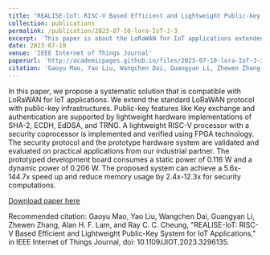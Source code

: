 ```yaml
---
title: "REALISE-IoT: RISC-V Based Efficient and Lightweight Public-key System for IoT Applications"
collection: publications
permalink: /publication/2023-07-10-lora-IoT-J-3
excerpt: 'This paper is about the LoRaWAN for IoT applications extended to lightweight public-key infrastructures (including SHA-2, ECDH, EdDSA, and TRNG).'
date: 2023-07-10
venue: 'IEEE Internet of Things Journal'
paperurl: 'http://academicpages.github.io/files/2023-07-10-lora-IoT-J-3.pdf'
citation: 'Gaoyu Mao, Yao Liu, Wangchen Dai, Guangyan Li, Zhewen Zhang, Alan H. F. Lam, and Ray C. C. Cheung, "REALISE-IoT: RISC-V Based Efficient and Lightweight Public-Key System for IoT Applications," in IEEE Internet of Things Journal, doi: 10.1109/JIOT.2023.3296135.'
---
```

In this paper, we propose a systematic solution that is compatible with LoRaWAN for IoT applications. We extend the standard LoRaWAN protocol with public-key infrastructures. Public-key features like Key exchange and authentication are supported by lightweight hardware implementations of SHA-2, ECDH, EdDSA, and TRNG. A lightweight RISC-V processor with a security coprocessor is implemented and verified using FPGA technology. The security protocol and the prototype hardware system are validated and evaluated on practical applications from our industrial partner. The prototyped development board consumes a static power of 0.116 W and a dynamic power of 0.206 W. The proposed system can achieve a 5.6x-144.7x speed up and reduce memory usage by 2.4x-12.3x for security computations.

[Download paper here](http://academicpages.github.io/files/2023-07-10-lora-IoT-J-3.pdf)

Recommended citation: Gaoyu Mao, Yao Liu, Wangchen Dai, Guangyan Li, Zhewen Zhang, Alan H. F. Lam, and Ray C. C. Cheung, "REALISE-IoT: RISC-V Based Efficient and Lightweight Public-Key System for IoT Applications," in IEEE Internet of Things Journal, doi: 10.1109/JIOT.2023.3296135.